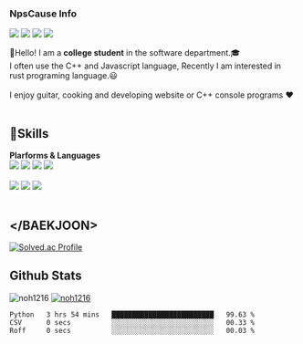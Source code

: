 ### NpsCause Info

<a href="https://www.instagram.com/" target="_blank"><img src="https://img.shields.io/badge/instagram-E4405F?style=flat-square&logo=instagram&logoColor=white"/></a>
<a href="https://www.facebook.com/" target="_blank"><img src="https://img.shields.io/badge/facebook-1877F2?style=flat-square&logo=facebook&logoColor=white"/></a>
<a href="https://github.com/noh1216/noh1216" target="_blank"><img src="https://img.shields.io/badge/github-181717?style=flat-square&logo=github&logoColor=white"/></a>
<a href="https://mail.google.com/" target="_blank"><img src="https://img.shields.io/badge/noh12161216@gmail.com-EA4335?style=flat-square&logo=gmail&logoColor=white"/></a>

👋Hello! I am a <strong>college student</strong> in the software department.🎓<br>
I often use the C++ and Javascript language, Recently I am interested in rust programing language.😃
<br><br>
I enjoy guitar, cooking and developing website or C++ console programs ♥️
<br><br>
## 💪Skills 
<strong>Plarforms & Languages</strong><br>
<img src="https://img.shields.io/badge/Visual Studio-5C2D91?style=flat-square&logo=Visual Studio&logoColor=white"/>
<img src="https://img.shields.io/badge/Visual Studio Code-007ACC?style=flat-square&logo=Visual Studio Code&logoColor=white"/>
<img src="https://img.shields.io/badge/Node.js-339933?style=flat-square&logo=Node.js&logoColor=white"/>
<img src="https://img.shields.io/badge/OpenCV-5C3EE8?style=flat-square&logo=OpenCV&logoColor=white"/>
<br><br>
<img src="https://img.shields.io/badge/Javascript-F7DF1E?style=flat-square&logo=JavaScript&logoColor=white"/>
<img src="https://img.shields.io/badge/C++-4574E0?style=flat-square&logo=Codio&logoColor=white"/>
<img src="https://img.shields.io/badge/Python-3776AB?style=flat-square&logo=Python&logoColor=white"/>
<br><br>
## <\/BAEKJOON>
[![Solved.ac Profile](http://mazassumnida.wtf/api/v2/generate_badge?boj=noh1216)](https://solved.ac/noh1216/)

## Github Stats
![noh1216](https://github-readme-stats.vercel.app/api?username=noh1216&show_icons=true)
[![noh1216](https://github-readme-stats.vercel.app/api/top-langs/?username=noh1216&show_icons=true&hide_border=true&title_color=004386&icon_color=004386&layout=compact)](https://github.com/noh1216)

<!--START_SECTION:waka-->

```text
Python   3 hrs 54 mins   █████████████████████████   99.63 %
CSV      0 secs          ░░░░░░░░░░░░░░░░░░░░░░░░░   00.33 %
Roff     0 secs          ░░░░░░░░░░░░░░░░░░░░░░░░░   00.03 %
```

<!--END_SECTION:waka-->
